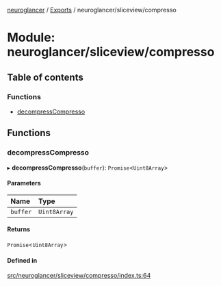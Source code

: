 [neuroglancer](../README.md) / [Exports](../modules.md) / neuroglancer/sliceview/compresso

# Module: neuroglancer/sliceview/compresso

## Table of contents

### Functions

- [decompressCompresso](neuroglancer_sliceview_compresso.md#decompresscompresso)

## Functions

### decompressCompresso

▸ **decompressCompresso**(`buffer`): `Promise`<`Uint8Array`\>

#### Parameters

| Name | Type |
| :------ | :------ |
| `buffer` | `Uint8Array` |

#### Returns

`Promise`<`Uint8Array`\>

#### Defined in

[src/neuroglancer/sliceview/compresso/index.ts:64](https://github.com/ActiveBrainAtlas2/neuroglancer/blob/91617476/src/neuroglancer/sliceview/compresso/index.ts#L64)
